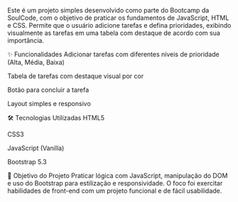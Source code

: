 
Este é um projeto simples desenvolvido como parte do Bootcamp da SoulCode, com o objetivo de praticar os fundamentos de JavaScript, HTML e CSS.
Permite que o usuário adicione tarefas e defina prioridades, exibindo visualmente as tarefas em uma tabela com destaque de acordo com sua importância.


✨ Funcionalidades
Adicionar tarefas com diferentes níveis de prioridade (Alta, Média, Baixa)

Tabela de tarefas com destaque visual por cor

Botão para concluir a tarefa

Layout simples e responsivo

🛠️ Tecnologias Utilizadas
HTML5

CSS3

JavaScript (Vanilla)

Bootstrap 5.3


🎯 Objetivo do Projeto
Praticar lógica com JavaScript, manipulação do DOM e uso do Bootstrap para estilização e responsividade. O foco foi exercitar habilidades de front-end com um projeto funcional e de fácil usabilidade.



